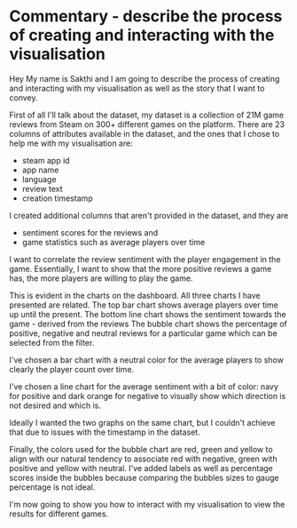 # Commentary - describe the process of creating and interacting with the visualisation

Hey My name is Sakthi and I am going to describe the process of creating and interacting with my visualisation as well as the story that I want to convey.

First of all I'll talk about the dataset, my dataset is a collection of 21M game reviews from Steam on 300+ different games on the platform. There are 23 columns of attributes available in the dataset, and the ones that I chose to help me with my visualisation are:
- steam app id
- app name 
- language 
- review text
- creation timestamp

I created additional columns that aren't provided in the dataset, and they are 
- sentiment scores for the reviews and 
- game statistics such as average players over time

I want to correlate the review sentiment with the player engagement in the game. Essentially, I want to show that the more positive reviews a game has, the more players are willing to play the game. 

This is evident in the charts on the dashboard. All three charts I have presented are related. 
The top bar chart shows average players over time up until the present. 
The bottom line chart shows the sentiment towards the game - derived from the reviews
The bubble chart shows the percentage of positive, negative and neutral reviews for a particular game which can be selected from the filter.

I've chosen a bar chart with a neutral color for the average players to show clearly the player count over time.

I've chosen a line chart for the average sentiment with a bit of color: navy for positive and dark orange for negative to visually show which direction is not desired and which is.

Ideally I wanted the two graphs on the same chart, but I couldn't achieve that due to issues with the timestamp in the dataset.

Finally, the colors used for the bubble chart are red, green and yellow to align with our natural tendency to associate red with negative, green with positive and yellow with neutral. I've added labels as well as percentage scores inside the bubbles because comparing the bubbles sizes to gauge percentage is not ideal.

I'm now going to show you how to interact with my visualisation to view the results for different games.
